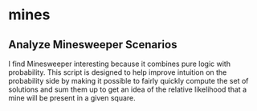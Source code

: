 # mines
## Analyze Minesweeper Scenarios

I find Minesweeper interesting because it combines pure logic with probability.  This script is designed to help improve intuition on the probability side by making it possible to fairly quickly compute the set of solutions and sum them up to get an idea of the relative likelihood that a mine will be present in a given square.
